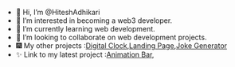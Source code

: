 - 👋 Hi, I’m @HiteshAdhikari
- 👀 I’m interested in becoming a web3 developer.
- 🌱 I’m currently learning web development.
- 💞️ I’m looking to collaborate on web development projects.
- 🎆 My other projects :[Digital Clock](https://hiteshadhikari.github.io/Digital_Clock/),[Landing Page](https://hiteshadhikari.github.io/Landing_Page/),[Joke Generator](https://hiteshadhikari.github.io/Joke-Generator-/)
- ✨ Link to my latest project :[Animation Bar](https://hiteshadhikari.github.io/Animated-Bar/),



<!---
HiteshAdhikari/HiteshAdhikari is a ✨ special ✨ repository because its `README.md` (this file) appears on your GitHub profile.
You can click the Preview link to take a look at your changes.
--->
